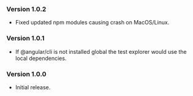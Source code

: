 ### Version 1.0.2

- Fixed updated npm modules causing crash on MacOS/Linux.

### Version 1.0.1

- If @angular/cli is not installed global the test explorer would use the local dependencies.

### Version 1.0.0

- Initial release.

